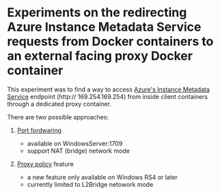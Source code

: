 # Experiments on the redirecting Azure Instance Metadata Service requests from Docker containers to an external facing proxy Docker container  

   This experiment was to find a way to access [Azure's Instance Metadata Service](https://docs.microsoft.com/en-us/azure/virtual-machines/windows/instance-metadata-service) endpoint (http:// 169.254.169.254) from inside client containers through a dedicated proxy container. 
   
   
   There are two possible approaches:
   
   1. [Port fordwaring](https://github.com/soccerGB/MSIExperiment/tree/master/PortForwardingNat) 
      - available on WindowsServer:1709
      - support NAT (bridge) network mode 
         
   2. [Proxy policy](https://github.com/soccerGB/MSIExperiment/tree/master/ProxyPolicyL2Bridge) feature
      - a new feature only available on Windows RS4 or later
      - currently limited to L2Bridge netowork mode
      
   

